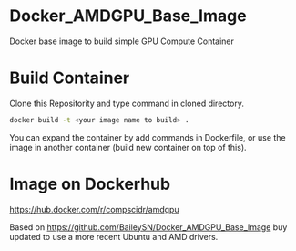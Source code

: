 # Docker_AMDGPU_Base_Image
Docker base image to build simple GPU Compute Container

# Build Container
Clone this Repositority and type command in cloned directory.

```bash
docker build -t <your image name to build> .
```

You can expand the container by add commands in Dockerfile, or use the image
in another container (build new container on top of this).

# Image on Dockerhub
https://hub.docker.com/r/compscidr/amdgpu

Based on https://github.com/BaileySN/Docker_AMDGPU_Base_Image buy updated to use a
more recent Ubuntu and AMD drivers.
